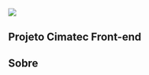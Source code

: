 <h1 align-items:center>
<img src="logo-ford-256">
</h1>
<h2>Projeto Cimatec Front-end</h2>

## Sobre

